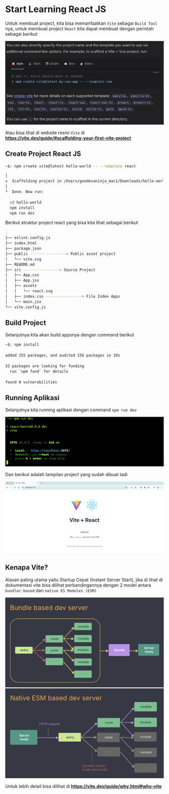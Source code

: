 # Start Learning React JS

Untuk membuat project, kita bisa memanfaatkan `Vite` sebagai `Build Tool` nya, untuk membuat project `React` kita dapat membuat dengan perintah sebagai berikut

![Alt text](./img/Screenshot%202025-06-21%20at%2015.39.09.png)

Atau bisa lihat di website resmi `Vite` di **https://vite.dev/guide/#scaffolding-your-first-vite-project**

## Create Project React JS

```.sh
~$: npm create vite@latest hello-world -- --template react
```
```.sh
│
◇  Scaffolding project in /Users/goodevaninja_mac1/Downloads/hello-world...
│
└  Done. Now run:

  cd hello-world
  npm install
  npm run dev
```

Berikut struktur project react yang bisa kita lihat sebagai berikut

```.sh
.
├── eslint.config.js
├── index.html
├── package.json
├── public ----------------> Public asset project
│   └── vite.svg
├── README.md
├── src ----------------> Source Project
│   ├── App.css
│   ├── App.jsx
│   ├── assets
│   │   └── react.svg
│   ├── index.css ----------------> File Index Apps
│   └── main.jsx
└── vite.config.js
```

## Build Project

Selanjutnya kita akan build appsnya dengan command berikut

```.sh
~$: npm install

added 155 packages, and audited 156 packages in 10s

33 packages are looking for funding
  run `npm fund` for details

found 0 vulnerabilities
```

## Running Aplikasi

Selanjutnya kita running aplikasi dengan command `npm run dev`

![Alt text](./img/Screenshot%202025-06-21%20at%2015.51.42.png)

Dan berikut adalah tampilan project yang sudah dibuat tadi

![Alt text](./img/Screenshot%202025-06-21%20at%2015.53.27.png)

## Kenapa Vite?

Alasan paling utama yaitu Startup Cepat (Instant Server Start), jika di lihat di dokumentasi vite bisa dilihat perbandingannya dengan 2 model antara `bundler-based` dan `native ES Modules (ESM)`

![Alt text](./img/Screenshot%202025-06-21%20at%2016.01.26.png)
![Alt text](./img/Screenshot%202025-06-21%20at%2016.01.30.png)

Untuk lebih detail bisa dilihat di **https://vite.dev/guide/why.html#why-vite**